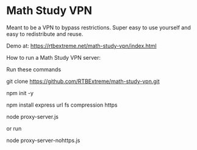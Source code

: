 # Math Study VPN
Meant to be a VPN to bypass restrictions. Super easy to use yourself and easy to redistribute and reuse.

Demo at: https://rtbextreme.net/math-study-vpn/index.html

How to run a Math Study VPN server:

Run these commands

git clone https://github.com/RTBExtreme/math-study-vpn.git

npm init -y

npm install express url fs compression https

node proxy-server.js

or run

node proxy-server-nohttps.js
